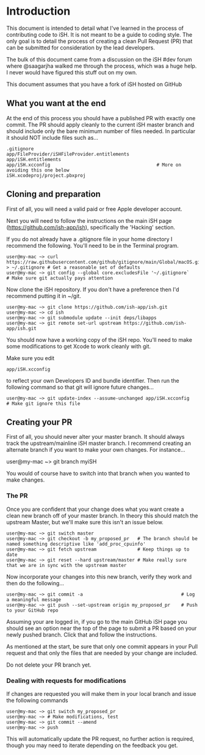 # Introduction
This document is intended to detail what I've learned in the process of contributing code to iSH.  It is not meant to be a guide to coding style.  The only goal is to detail the process of creating a clean Pull Request (PR) that can be submitted for consideration by the lead developers.

The bulk of this document came from a discussion on the iSH #dev forum where @saagarjha walked me through the process, which was a huge help.  I never would have figured this stuff out on my own.

This document assumes that you have a fork of iSH hosted on GitHub

## What you want at the end

At the end of this process you should have a published PR with exactly one commit.  The PR should apply cleanly to the current iSH master branch and should include only the bare minimum number of files needed.  In particular it should NOT include files such as...

```
.gitignore
app/FileProvider/iSHFileProvider.entitlements
app/iSH.entitlements
app/iSH.xcconfig                                       # More on avoiding this one below
iSH.xcodeproj/project.pbxproj
```

## Cloning and preparation

First of all, you will need a valid paid or free Apple developer account.  

Next you will need to follow the instructions on the main iSH page (https://github.com/ish-app/ish), specifically the 'Hacking' section.

If you do not already have a .gitignore file in your home directory I recommend the following.  You'll need to be in the Terminal program. 

```
user@my-mac ~> curl  https://raw.githubusercontent.com/github/gitignore/main/Global/macOS.gitignore > ~/.gitignore # Get a reasonable set of defaults
user@my-mac ~> git config --global core.excludesFile '~/.gitignore`                                                # Make sure git actually pays attention

```
Now clone the iSH repository.  If you don't have a preference then I'd recommend putting it in ~/git.

```
user@my-mac ~> git clone https://github.com/ish-app/ish.git
user@my-mac ~> cd ish
user@my-mac ~> git submodule update --init deps/libapps
user@my-mac ~> git remote set-url upstream https://github.com/ish-app/ish.git
```

You should now have a working copy of the iSH repo.  You'll need to make some modifications to get Xcode to work cleanly with git.

Make sure you edit 

```
app/iSH.xcconfig
```

to reflect your own Developers ID and bundle identifier.  Then run the following command so that git will ignore future changes...

```
user@my-mac ~> git update-index --assume-unchanged app/iSH.xcconfig           # Make git ignore this file
```

## Creating your PR
First of all, you should never alter your master branch.  It should always track the upstream/mainline iSH master branch.  I recommend creating an alternate branch if you want to make your own changes.  For instance...

user@my-mac ~> git branch myiSH

You would of course have to switch into that branch when you wanted to make changes.  

### The PR
Once you are confident that your change does what you want create a clean new branch off of your master branch.  In theory this should match the upstream Master, but we'll make sure this isn't an issue below.

```
user@my-mac ~> git switch master
user@my-mac ~> git checkout -b my_proposed_pr   # The branch should be named something descriptive like 'add_proc_cpuinfo'
user@my-mac ~> git fetch upstream               # Keep things up to date
user@my-mac ~> git reset --hard upstream/master # Make really sure that we are in sync with the upstream master
```

Now incorporate your changes into this new branch, verify they work and then do the following...

```
user@my-mac ~> git commit -a                                    # Log a meaningful message
user@my-mac ~> git push --set-upstream origin my_proposed_pr    # Push to your GitHub repo
```

Assuming your are logged in, if you go to the main GitHub iSH page you should see an option near the top of the page to submit a PR based on your newly pushed branch.  Click that and follow the instructions.

As mentioned at the start, be sure that only one commit appears in your Pull request and that only the files that are needed by your change are included.

Do not delete your PR branch yet. 

### Dealing with requests for modifications
If changes are requested you will make them in your local branch and issue the following commands

```
user@my-mac ~> git switch my_proposed_pr
user@my-mac ~> # Make modifications, test
user@my-mac ~> git commit --amend
user@my-mac ~> push
```

This will automatically update the PR request, no further action is required, though you may need to iterate depending on the feedback you get.
